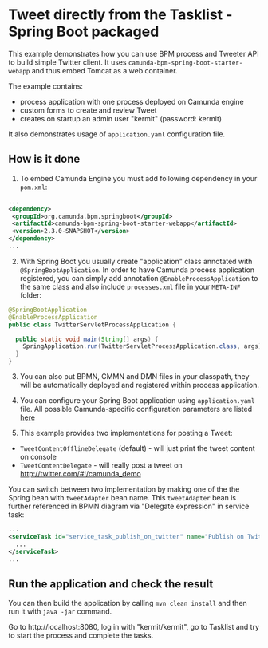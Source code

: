 # Tweet directly from the Tasklist - Spring Boot packaged

This example demonstrates how you can use BPM process and Tweeter API to build simple Twitter client. 
It uses `camunda-bpm-spring-boot-starter-webapp` and thus embed Tomcat as a web container.

The example contains:
- process application with one process deployed on Camunda engine
- custom forms to create and review Tweet
- creates on startup an admin user "kermit" (password: kermit)

It also demonstrates usage of `application.yaml` configuration file.

## How is it done

1. To embed Camunda Engine you must add following dependency in your `pom.xml`:
   
```xml
...
<dependency>
 <groupId>org.camunda.bpm.springboot</groupId>
 <artifactId>camunda-bpm-spring-boot-starter-webapp</artifactId>
 <version>2.3.0-SNAPSHOT</version>
</dependency>
...
```

2. With Spring Boot you usually create "application" class annotated with `@SpringBootApplication`. In order to have Camunda process application
registered, you can simply add annotation `@EnableProcessApplication` to the same class and also include `processes.xml` file in your `META-INF` folder:

```java
@SpringBootApplication
@EnableProcessApplication
public class TwitterServletProcessApplication {

  public static void main(String[] args) {
    SpringApplication.run(TwitterServletProcessApplication.class, args);
  }
}
```

3. You can also put BPMN, CMMN and DMN files in your classpath, they will be automatically deployed and registered within process application.

4. You can configure your Spring Boot application using `application.yaml` file. All possible Camunda-specific configuration parameters are listed [here](https://stage.docs.camunda.org/manual/develop/user-guide/spring-boot-integration/configuration/)

5. This example provides two implementations for posting a Tweet:
* `TweetContentOfflineDelegate` (default) - will just print the tweet content on console
* `TweetContentDelegate` - will really post a tweet on http://twitter.com/#!/camunda_demo

You can switch between two implementation by making one of the the Spring bean with `tweetAdapter` bean name. This `tweetAdapter` bean is further referenced in 
BPMN diagram via "Delegate expression" in service task:

```xml
...
<serviceTask id="service_task_publish_on_twitter" name="Publish on Twitter" camunda:delegateExpression="#{tweetAdapter}">
  ...
</serviceTask>
...
```

## Run the application and check the result

You can then build the application by calling `mvn clean install` and then run it with `java -jar` command.

Go to http://localhost:8080, log in with "kermit/kermit", go to Tasklist and try to start the process and complete the tasks.